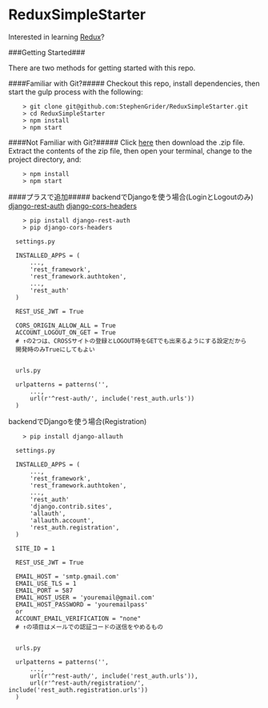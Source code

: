 # ReduxSimpleStarter

Interested in learning [Redux](https://www.udemy.com/react-redux/)?

###Getting Started###

There are two methods for getting started with this repo.

####Familiar with Git?#####
Checkout this repo, install dependencies, then start the gulp process with the following:

```
	> git clone git@github.com:StephenGrider/ReduxSimpleStarter.git
	> cd ReduxSimpleStarter
	> npm install
	> npm start
```

####Not Familiar with Git?#####
Click [here](https://github.com/StephenGrider/ReactStarter/releases) then download the .zip file.  Extract the contents of the zip file, then open your terminal, change to the project directory, and:

```
	> npm install
	> npm start
```

####プラスで追加#####
backendでDjangoを使う場合(LoginとLogoutのみ)
[django-rest-auth](http://django-rest-auth.readthedocs.io/en/latest/index.html)
[django-cors-headers](https://github.com/ottoyiu/django-cors-headers)

```
	> pip install django-rest-auth
	> pip django-cors-headers

  settings.py

  INSTALLED_APPS = (
      ...,
      'rest_framework',
      'rest_framework.authtoken',
      ...,
      'rest_auth'
  )

  REST_USE_JWT = True

  CORS_ORIGIN_ALLOW_ALL = True
  ACCOUNT_LOGOUT_ON_GET = True
  # ↑の2つは、CROSSサイトの登録とLOGOUT時をGETでも出来るようにする設定だから
  開発時のみTrueにしてもよい


  urls.py

  urlpatterns = patterns('',
      ...,
      url(r'^rest-auth/', include('rest_auth.urls'))
  )
```

backendでDjangoを使う場合(Registration)

```
	> pip install django-allauth

  settings.py

  INSTALLED_APPS = (
      ...,
      'rest_framework',
      'rest_framework.authtoken',
      ...,
      'rest_auth'
      'django.contrib.sites',
      'allauth',
      'allauth.account',
      'rest_auth.registration',
  )

  SITE_ID = 1

  REST_USE_JWT = True

  EMAIL_HOST = 'smtp.gmail.com'
  EMAIL_USE_TLS = 1
  EMAIL_PORT = 587
  EMAIL_HOST_USER = 'youremail@gmail.com'
  EMAIL_HOST_PASSWORD = 'youremailpass'
  or
  ACCOUNT_EMAIL_VERIFICATION = "none"
  # ↑の項目はメールでの認証コードの送信をやめるもの


  urls.py

  urlpatterns = patterns('',
      ...,
      url(r'^rest-auth/', include('rest_auth.urls')),
      url(r'^rest-auth/registration/', include('rest_auth.registration.urls'))
  )
```
